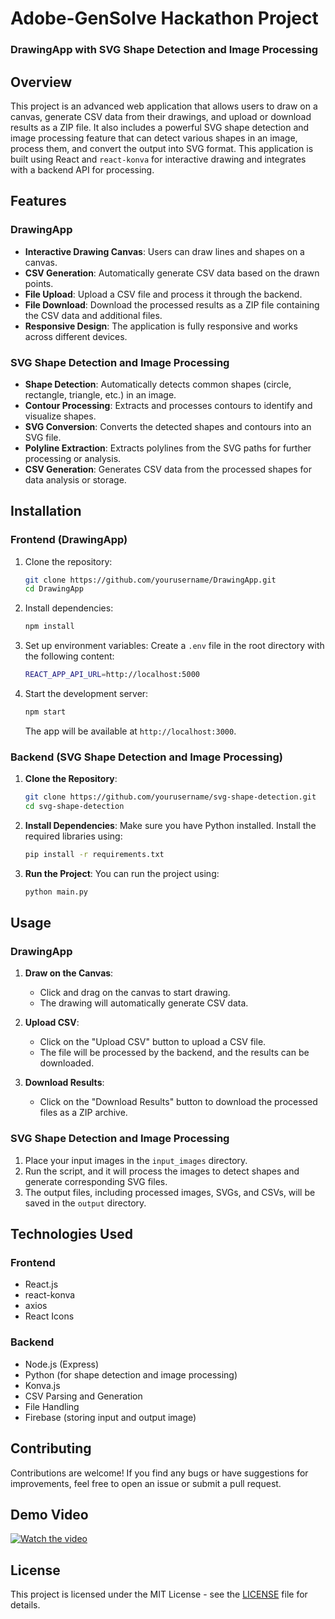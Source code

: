# Adobe-GenSolve Hackathon Project

### DrawingApp with SVG Shape Detection and Image Processing

## Overview

This project is an advanced web application that allows users to draw on a canvas, generate CSV data from their drawings, and upload or download results as a ZIP file. It also includes a powerful SVG shape detection and image processing feature that can detect various shapes in an image, process them, and convert the output into SVG format. This application is built using React and `react-konva` for interactive drawing and integrates with a backend API for processing.

## Features

### DrawingApp

- **Interactive Drawing Canvas**: Users can draw lines and shapes on a canvas.
- **CSV Generation**: Automatically generate CSV data based on the drawn points.
- **File Upload**: Upload a CSV file and process it through the backend.
- **File Download**: Download the processed results as a ZIP file containing the CSV data and additional files.
- **Responsive Design**: The application is fully responsive and works across different devices.

### SVG Shape Detection and Image Processing

- **Shape Detection**: Automatically detects common shapes (circle, rectangle, triangle, etc.) in an image.
- **Contour Processing**: Extracts and processes contours to identify and visualize shapes.
- **SVG Conversion**: Converts the detected shapes and contours into an SVG file.
- **Polyline Extraction**: Extracts polylines from the SVG paths for further processing or analysis.
- **CSV Generation**: Generates CSV data from the processed shapes for data analysis or storage.

## Installation

### Frontend (DrawingApp)

1. Clone the repository:
   ```bash
   git clone https://github.com/yourusername/DrawingApp.git
   cd DrawingApp
   ```

2. Install dependencies:
   ```bash
   npm install
   ```

3. Set up environment variables:
   Create a `.env` file in the root directory with the following content:
   ```bash
   REACT_APP_API_URL=http://localhost:5000
   ```

4. Start the development server:
   ```bash
   npm start
   ```

   The app will be available at `http://localhost:3000`.

### Backend (SVG Shape Detection and Image Processing)

1. **Clone the Repository**:
   ```bash
   git clone https://github.com/yourusername/svg-shape-detection.git
   cd svg-shape-detection
   ```

2. **Install Dependencies**:
   Make sure you have Python installed. Install the required libraries using:
   ```bash
   pip install -r requirements.txt
   ```

3. **Run the Project**:
   You can run the project using:
   ```bash
   python main.py
   ```

## Usage

### DrawingApp

1. **Draw on the Canvas**:
   - Click and drag on the canvas to start drawing.
   - The drawing will automatically generate CSV data.

2. **Upload CSV**:
   - Click on the "Upload CSV" button to upload a CSV file.
   - The file will be processed by the backend, and the results can be downloaded.

3. **Download Results**:
   - Click on the "Download Results" button to download the processed files as a ZIP archive.

### SVG Shape Detection and Image Processing

1. Place your input images in the `input_images` directory.
2. Run the script, and it will process the images to detect shapes and generate corresponding SVG files.
3. The output files, including processed images, SVGs, and CSVs, will be saved in the `output` directory.

## Technologies Used

### Frontend

- React.js
- react-konva
- axios
- React Icons

### Backend

- Node.js (Express)
- Python (for shape detection and image processing)
- Konva.js
- CSV Parsing and Generation
- File Handling
- Firebase (storing input and output image)


## Contributing

Contributions are welcome! If you find any bugs or have suggestions for improvements, feel free to open an issue or submit a pull request.

## Demo Video

[![Watch the video](https://img.youtube.com/vi/LS7qxnYSiOU/0.jpg)](https://youtu.be/LS7qxnYSiOU)


## License

This project is licensed under the MIT License - see the [LICENSE](LICENSE) file for details.
